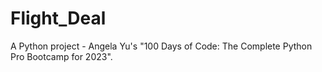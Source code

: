# Flight_Deal

A Python project - Angela Yu's "100 Days of Code: The Complete Python Pro Bootcamp for 2023".
